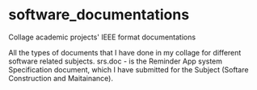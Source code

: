 # software_documentations
Collage academic projects' IEEE format documentations

All the types of documents that I have done in my collage for different software related subjects.
srs.doc - is the Reminder App system Specification document, which I have submitted for the Subject (Softare Construction and Maitainance).
